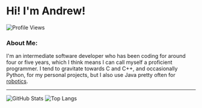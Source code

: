 # Hi! I'm Andrew!

![Profile Views](https://komarev.com/ghpvc/?username=kryllyxoffical01&style=flat&color=blue&label=Profile%20Views)

### About Me:
I'm an intermediate software developer who has been coding for around four or five years, which I think means I can call myself a proficient programmer. I tend to gravitate towards C and C++, and occasionally Python, for my personal projects, but I also use Java pretty often for [robotics](https://github.com/RAR1741).

---

![GitHub Stats](https://github-readme-stats.vercel.app/api?username=kryllyxofficial01&theme=react&count_private=true&custom_title=GitHub%20Stats&disable_animations=true) ![Top Langs](https://github-readme-stats.vercel.app/api/top-langs/?username=kryllyxofficial01&theme=react&hide=Dockerfile,Makefile&layout=compact)
